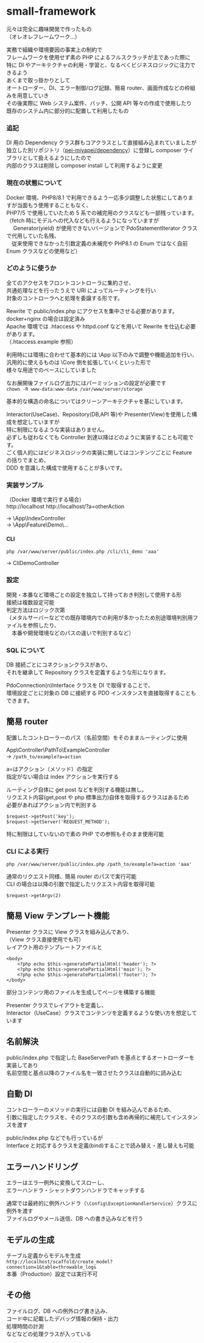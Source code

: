 # small-framework

元々は完全に趣味開発で作ったもの  
（オレオレフレームワーク…）

実務で組織や環境要因の事実上の制約で  
フレームワークを使用せず素の PHP によるフルスクラッチが主であった際に  
特に DI やアーキテクチャの利用・学習と、なるべくビジネスロジックに注力できるよう  
あくまで取っ掛かりとして  
オートローダー、DI、エラー制御/ログ記録、簡易 router、画面作成などの枠組みを用意していき  
その後実際に Web システム案件、バッチ、公開 API 等々の作成で使用したり  
既存のシステム内に部分的に配置して利用したもの

### 追記

DI 用の Dependency クラス群もコアクラスとして直接組み込まれていましたが  
独立した別リポジトリ（[pei-miyapei/dependency](https://github.com/pei-miyapei/dependency)）に登録し composer ライブラリとして扱えるようにしたので  
内部のクラスは削除し composer install して利用するように変更

### 現在の状態について

Docker 環境、PHP8/8.1 で利用できるよう一応多少調整した状態にしてありますが当面もう使用することもなく、  
PHP7/5 で使用していたため 5 系での補完用のクラスなども一部残っています。  
（fetch 時にモデルへの代入なども行えるようになっていますが  
　 Generator(yield) が使用できないバージョンで PdoStatementIterator クラスで代用していた名残、  
　従来使用できなかった引数定義の未補完や PHP8.1 の Enum ではなく自前 Enum クラスなどの使用など）

### どのように使うか

全てのアクセスをフロントコントローラに集約させ、  
共通処理などを行ったうえで URI によってルーティングを行い  
対象のコントローラへと処理を委譲する形です。

Rewrite で public/index.php にアクセスを集中させる必要があります。  
docker+nginx の場合は設定済み  
Apache 環境では .htaccess や httpd.conf などを用いて Rewrite を仕込む必要があります。  
（.htaccess.example 参照）

利用時には環境に合わせて基本的には \App 以下のみで調整や機能追加を行い、  
汎用的に使えるものは \Core 側を拡張していくといった形で  
様々な用途でのベースにしていました

なお展開後ファイルログ出力にはパーミッションの設定が必要です  
`chown -R www-data:www-data /var/www/server/storage`

基本的な構造の命名についてはクリーンアーキテクチャを基にしています。

Interactor(UseCase)、Repository(DB,API 等)や Presenter(View)を使用した構成を想定していますが  
特に制限になるような実装はありません。  
必ずしも従わなくても Controller 到達以降はどのように実装することも可能です。  
ごく個人的にはビジネスロジックの実装に関してはコンテンツごとに Feature の括りでまとめ、  
DDD を意識した構成で使用することが多いです。  


### 実装サンプル

（Docker 環境で実行する場合）  
http://localhost
http://localhost/?a=otherAction

→ \App\IndexController  
→ \App\Feature\Demo\\...

#### CLI

`php /var/www/server/public/index.php /cli/cli_demo 'aaa'`

→ CliDemoController

### 設定

開発・本番など環境ごとの設定を独立して持っておき判別して使用する形  
接続は複数設定可能  
判定方法はロジック次第  
（メタルサーバーなどでの既存環境内での利用が多かったため別途環境判別用ファイルを参照したり、  
　本番や開発環境などのパスの違いで判別するなど）

### SQL について

DB 接続ごとにコネクションクラスがあり、  
それを継承して Repository クラスを定義するような形になります。

PdoConnection(n)Interface クラスを DI で取得することで、  
環境設定ごとに対象の DB に接続する PDO インスタンスを直接取得することもできます。

## 簡易 router

配置したコントローラーのパス（名前空間）をそのままルーティングに使用

App\Controller\PathTo\ExampleController  
→ `/path_to/example?a=action`

a=はアクション（メソッド）の指定  
指定がない場合は index アクションを実行する

ルーティング自体に get post などを判別する機能は無し。  
リクエスト内容(get,post や php 標準出力)自体を取得するクラスはあるため  
必要があればアクション内で判別する

```
$request->getPost('key');
$request->getServer('REQUEST_METHOD');
```

特に制限はしていないので素の PHP での参照もそのまま使用可能

### CLI による実行

`php /var/www/server/public/index.php /path_to/example?a=action 'aaa'`

通常のリクエスト同様、簡易 router のパスで実行可能  
CLI の場合は以降の引数で指定したリクエスト内容を取得可能

```
$request->getArgv(2)
```

## 簡易 View テンプレート機能

Presenter クラスに View クラスを組み込んであり、  
（View クラス直接使用でも可）  
レイアウト用のテンプレートファイルと

```
<body>
    <?php echo $this->generatePartialHtml('header'); ?>
    <?php echo $this->generatePartialHtml('main'); ?>
    <?php echo $this->generatePartialHtml('footer'); ?>
</body>
```

部分コンテンツ用のファイルを生成してページを構築する機能

Presenter クラスでレイアウトを定義し、  
Interactor（UseCase）クラスでコンテンツを定義するような使い方を想定しています

## 名前解決

public/index.php で指定した BaseServerPath を基点とするオートローダーを実装してあり  
名前空間と基点以降のファイル名を一致させたクラスは自動的に読み込む

## 自動 DI

コントローラーのメソッドの実行には自動 DI を組み込んであるため、  
引数に指定したクラスを、そのクラスの引数も含め再帰的に補完してインスタンスを渡す

public/index.php などでも行っているが  
Interface と対応するクラスを定義(bind)することで読み替え・差し替えも可能

## エラーハンドリング

エラーはエラー例外に変換してスローし、  
エラーハンドラ・シャットダウンハンドラでキャッチする

通常では最終的に例外ハンドラ（`\Config\ExceptionHandlerService`）クラスに例外を渡す  
ファイルログやメール送信、DB への書き込みなどを行う

## モデルの生成

テーブル定義からモデルを生成  
`http://localhost/scaffold/create_model?connection=1&table=throwable_logs`  
本番（Production）設定では実行不可

## その他

ファイルログ、DB への例外ログ書き込み、  
コード中に記載したデバッグ情報の保持・出力  
処理時間の計測  
などなどの処理クラスが入っている
